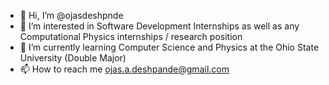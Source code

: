 - 👋 Hi, I’m @ojasdeshpnde
- 👀 I’m interested in Software Development Internships as well as any Computational Physics internships / research position
- 🌱 I’m currently learning Computer Science and Physics at the Ohio State University (Double Major)
- 📫 How to reach me ojas.a.deshpande@gmail.com

<!---
ojasdeshpnde/ojasdeshpnde is a ✨ special ✨ repository because its `README.md` (this file) appears on your GitHub profile.
You can click the Preview link to take a look at your changes.
--->
